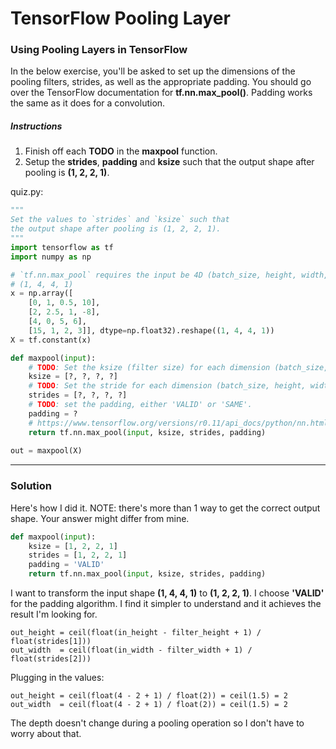 # TensorFlow Pooling Layer

### Using Pooling Layers in TensorFlow

In the below exercise, you'll be asked to set up the dimensions of the pooling filters, strides, as well as the appropriate padding. You should go over the TensorFlow documentation for **tf.nn.max_pool()**. Padding works the same as it does for a convolution.

##### Instructions

1. Finish off each **TODO** in the **maxpool** function.
2. Setup the **strides**, **padding** and **ksize** such that the output shape after pooling is **(1, 2, 2, 1)**.

quiz.py:

```python
"""
Set the values to `strides` and `ksize` such that
the output shape after pooling is (1, 2, 2, 1).
"""
import tensorflow as tf
import numpy as np

# `tf.nn.max_pool` requires the input be 4D (batch_size, height, width, depth)
# (1, 4, 4, 1)
x = np.array([
    [0, 1, 0.5, 10],
    [2, 2.5, 1, -8],
    [4, 0, 5, 6],
    [15, 1, 2, 3]], dtype=np.float32).reshape((1, 4, 4, 1))
X = tf.constant(x)

def maxpool(input):
    # TODO: Set the ksize (filter size) for each dimension (batch_size, height, width, depth)
    ksize = [?, ?, ?, ?]
    # TODO: Set the stride for each dimension (batch_size, height, width, depth)
    strides = [?, ?, ?, ?]
    # TODO: set the padding, either 'VALID' or 'SAME'.
    padding = ?
    # https://www.tensorflow.org/versions/r0.11/api_docs/python/nn.html#max_pool
    return tf.nn.max_pool(input, ksize, strides, padding)
    
out = maxpool(X)
```

***

### Solution

Here's how I did it. NOTE: there's more than 1 way to get the correct output shape. Your answer might differ from mine.

```python
def maxpool(input):
    ksize = [1, 2, 2, 1]
    strides = [1, 2, 2, 1]
    padding = 'VALID'
    return tf.nn.max_pool(input, ksize, strides, padding)
```

I want to transform the input shape **(1, 4, 4, 1)** to **(1, 2, 2, 1)**. I choose **'VALID'** for the padding algorithm. I find it simpler to understand and it achieves the result I'm looking for.

```
out_height = ceil(float(in_height - filter_height + 1) / float(strides[1]))
out_width  = ceil(float(in_width - filter_width + 1) / float(strides[2]))
```

Plugging in the values:

```
out_height = ceil(float(4 - 2 + 1) / float(2)) = ceil(1.5) = 2
out_width  = ceil(float(4 - 2 + 1) / float(2)) = ceil(1.5) = 2
```

The depth doesn't change during a pooling operation so I don't have to worry about that.
